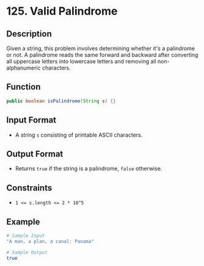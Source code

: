 # 125. Valid Palindrome

## Description

Given a string, this problem involves determining whether it's a palindrome or not. A palindrome reads the same forward and backward after converting all uppercase letters into lowercase letters and removing all non-alphanumeric characters.

## Function

```java
public boolean isPalindrome(String s) {}
```

## Input Format

- A string `s` consisting of printable ASCII characters.

## Output Format

- Returns `true` if the string is a palindrome, `false` otherwise.

## Constraints

- `1 <= s.length <= 2 * 10^5`

## Example

```bash
# Sample Input
"A man, a plan, a canal: Panama"

# Sample Output
true
```
